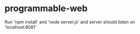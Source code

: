 # programmable-web

Run 'npm install' and 'node server.js' and server should listen on 'localhost:8081'
